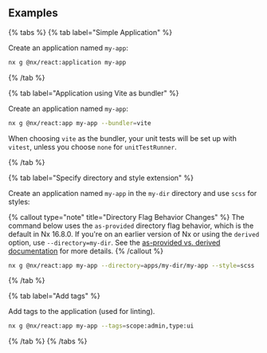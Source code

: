 ## Examples

{% tabs %}
{% tab label="Simple Application" %}

Create an application named `my-app`:

```bash
nx g @nx/react:application my-app
```

{% /tab %}

{% tab label="Application using Vite as bundler" %}

Create an application named `my-app`:

```bash
nx g @nx/react:app my-app --bundler=vite
```

When choosing `vite` as the bundler, your unit tests will be set up with `vitest`, unless you choose `none` for `unitTestRunner`.

{% /tab %}

{% tab label="Specify directory and style extension" %}

Create an application named `my-app` in the `my-dir` directory and use `scss` for styles:

{% callout type="note" title="Directory Flag Behavior Changes" %}
The command below uses the `as-provided` directory flag behavior, which is the default in Nx 16.8.0. If you're on an earlier version of Nx or using the `derived` option, use `--directory=my-dir`. See the [as-provided vs. derived documentation](/deprecated/as-provided-vs-derived) for more details.
{% /callout %}

```bash
nx g @nx/react:app my-app --directory=apps/my-dir/my-app --style=scss
```

{% /tab %}

{% tab label="Add tags" %}

Add tags to the application (used for linting).

```bash
nx g @nx/react:app my-app --tags=scope:admin,type:ui
```

{% /tab %}
{% /tabs %}
